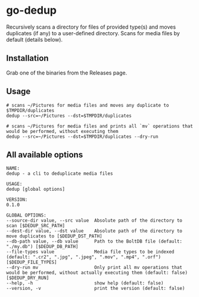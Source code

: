 # go-dedup

Recursively scans a directory for files of provided type(s) and moves duplicates (if any) to a user-defined directory. Scans for media files by default (details below).

## Installation

Grab one of the binaries from the Releases page.

## Usage

    # scans ~/Pictures for media files and moves any duplicate to $TMPDIR/duplicates
    dedup --src=~/Pictures --dst=$TMPDIR/duplicates

    # scans ~/Pictures for media files and prints all `mv` operations that would be performed, without executing them
    dedup --src=~/Pictures --dst=$TMPDIR/duplicates --dry-run

## All available options

    NAME:
    dedup - a cli to deduplicate media files

    USAGE:
    dedup [global options]

    VERSION:
    0.1.0

    GLOBAL OPTIONS:
    --source-dir value, --src value  Absolute path of the directory to scan [$DEDUP_SRC_PATH]
    --dest-dir value, --dst value    Absolute path of the directory to move duplicates to [$DEDUP_DST_PATH]
    --db-path value, --db value      Path to the BoltDB file (default: "./my.db") [$DEDUP_DB_PATH]
    --file-types value               Media file types to be indexed (default: ".cr2", ".jpg", ".jpeg", ".mov", ".mp4", ".orf") [$DEDUP_FILE_TYPES]
    --dry-run mv                     Only print all mv operations that would be performed, without actually executing them (default: false) [$DEDUP_DRY_RUN]
    --help, -h                       show help (default: false)
    --version, -v                    print the version (default: false)
